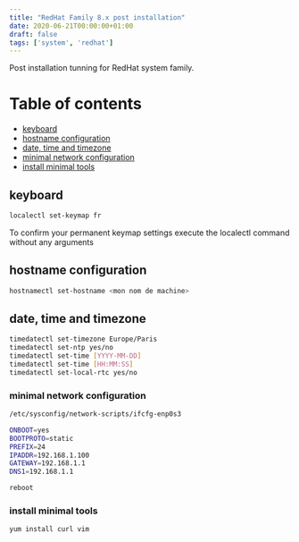 ```yaml
---
title: "RedHat Family 8.x post installation"
date: 2020-06-21T00:00:00+01:00
draft: false
tags: ['system', 'redhat']
---
```


Post installation tunning for RedHat system family.

# Table of contents

* [keyboard](#keyboard)
* [hostname configuration](#hostname-configuration)
* [date, time and timezone](#date-time-and-timezone)
* [minimal network configuration](#minimal-network-configuration)
* [install minimal tools](#install-minimals-tools)

## keyboard

```bash
localectl set-keymap fr
```

To confirm your permanent keymap settings execute the localectl command without any arguments


## hostname configuration

```bash
hostnamectl set-hostname <mon nom de machine>
```

## date, time and timezone

```bash
timedatectl set-timezone Europe/Paris
timedatectl set-ntp yes/no
timedatectl set-time [YYYY-MM-DD]
timedatectl set-time [HH:MM:SS]
timedatectl set-local-rtc yes/no
```

### minimal network configuration

```bash
/etc/sysconfig/network-scripts/ifcfg-enp0s3

ONBOOT=yes
BOOTPROTO=static
PREFIX=24
IPADDR=192.168.1.100
GATEWAY=192.168.1.1
DNS1=192.168.1.1

reboot
```

### install minimal tools

```bash
yum install curl vim
```

